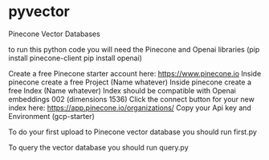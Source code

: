 # pyvector
Pinecone Vector Databases


to run this python code you will need the Pinecone and Openai libraries (pip install pinecone-client    pip install openai)


Create a free Pinecone starter account here: https://www.pinecone.io
Inside pinecone create a free Project (Name whatever)
Inside pinecone create a free Index (Name whatever)
Index should be compatible with Openai embeddings 002 (dimensions 1536)
Click the connect button for your new index here: https://app.pinecone.io/organizations/
Copy your Api key and Environment (gcp-starter)

To do your first upload to Pinecone vector database you should run first.py

To query the vector database you should run query.py
